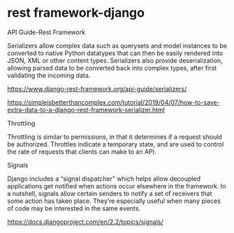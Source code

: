 # rest framework-django
API Guide-Rest Framework

Serializers allow complex data such as querysets and model instances to be converted to native 
Python datatypes that can then be easily rendered into JSON, XML or other content types.
Serializers also provide deserialization, allowing parsed data to be converted back into complex types, after first validating the
incoming data.

https://www.django-rest-framework.org/api-guide/serializers/

https://simpleisbetterthancomplex.com/tutorial/2019/04/07/how-to-save-extra-data-to-a-django-rest-framework-serializer.html

Throttling


Throttling is similar to permissions, in that it determines if a request should be authorized. Throttles indicate a temporary state,
and are used to control the rate of requests that clients can make to an API.



Signals

Django includes a “signal dispatcher” which helps allow decoupled applications get notified when actions occur elsewhere in the framework.
In a nutshell, signals allow certain senders to notify a set of receivers that some action has taken place. They’re especially useful when
many pieces of code may be interested in the same events.

https://docs.djangoproject.com/en/2.2/topics/signals/

